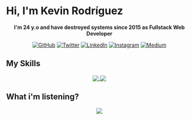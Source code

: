 # Hi, I'm Kevin Rodríguez

<p align="center"><b>I'm 24 y.o and have destroyed systems since 2015 as Fullstack Web Developer</b></p>

<p align="center">
	<a href="https://github.com/kevyder"><img src="https://img.shields.io/github/followers/kevyder.svg?label=GitHub&style=social" alt="GitHub"></a>
	<a href="https://twitter.com/kevyder"><img src="https://img.shields.io/twitter/follow/kevyder?label=Twitter&style=social" alt="Twitter"></a>
	<a href="https://www.linkedin.com/in/kevyder"><img src="https://img.shields.io/badge/LinkedIn--_.svg?style=social&logo=linkedin" alt="LinkedIn"></a>
	<a href="https://instagram.com/kevyder"><img src="https://img.shields.io/badge/Instagram-Follow-red" alt="Instagram"></a>
  	<a href="https://medium.com/@kevyder"><img src="https://img.shields.io/badge/Medium-kevyder-lightgrey" alt="Medium"></a>
</p>


## My Skills

<p align="center">
	<a href="https://github.com/kevyder/">
		<img align="center" src="https://github-readme-stats.anuraghazra1.vercel.app/api?username=kevyder&show_icons=true&title_color=000000&icon_color=000000&line_height=40"/>
	</a>
	<a href="https://github.com/kevyder?tab=repositories">
	  <img align="center" src="https://github-readme-stats.anuraghazra1.vercel.app/api/top-langs/?username=kevyder" />
	</a>
<p>
	
## What i'm listening?

<p align="center">
    <img src="https://spotify-github-profile.vercel.app/api/view?uid=kevyder&cover_image=false"/>
</p>
